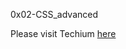 0x02-CSS_advanced

Please visit Techium [here](https://itssamaribrahim.github.io/alx-frontend/0x02-CSS_advanced/)